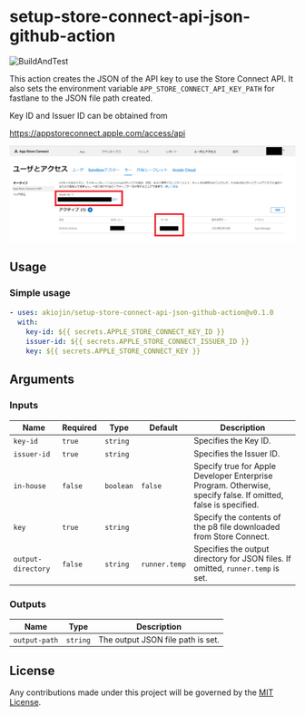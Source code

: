 # setup-store-connect-api-json-github-action

![BuildAndTest](https://github.com/akiojin/setup-store-connect-api-json-github-action/actions/workflows/BuildAndTest.yml/badge.svg)

This action creates the JSON of the API key to use the Store Connect API.
It also sets the environment variable `APP_STORE_CONNECT_API_KEY_PATH` for fastlane to the JSON file path created.

Key ID and Issuer ID can be obtained from

https://appstoreconnect.apple.com/access/api

![SS.png](SS.png)

## Usage

### Simple usage

```yml
- uses: akiojin/setup-store-connect-api-json-github-action@v0.1.0
  with:
    key-id: ${{ secrets.APPLE_STORE_CONNECT_KEY_ID }}
    issuer-id: ${{ secrets.APPLE_STORE_CONNECT_ISSUER_ID }}
    key: ${{ secrets.APPLE_STORE_CONNECT_KEY }}
```

## Arguments

### Inputs

| Name               | Required | Type      | Default       | Description                                                                                                    |
| ------------------ | -------- | --------- | ------------- | -------------------------------------------------------------------------------------------------------------- |
| `key-id`           | `true`   | `string`  |               | Specifies the Key ID.                                                                                          |
| `issuer-id`        | `true`   | `string`  |               | Specifies the Issuer ID.                                                                                        |
| `in-house`         | `false`  | `boolean` | `false`       | Specify true for Apple Developer Enterprise Program. Otherwise, specify false. If omitted, false is specified. |
| `key`              | `true`   | `string`  |               | Specify the contents of the p8 file downloaded from Store Connect.                                             |
| `output-directory` | `false`  | `string`  | `runner.temp` | Specifies the output directory for JSON files. If omitted, `runner.temp` is set.                               |

### Outputs

| Name          | Type     | Description                       |
| ------------- | -------- | --------------------------------- |
| `output-path` | `string` | The output JSON file path is set. |

## License

Any contributions made under this project will be governed by the [MIT License](https://github.com/akiojin/setup-store-connect-api-json-github-action/blob/main/LICENSE).
